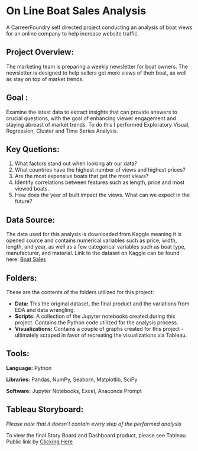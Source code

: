 # On Line Boat Sales Analysis
A CarreerFoundry self directed project conducting an analysis of boat views for an online company to help increase website traffic.

## Project Overview:
The marketing team is preparing a weekly newsletter for boat owners. The newsletter is designed to help sellers get more views of their boat, as well as stay on top of market trends.

## Goal :  
Examine the latest data to extract insights that can provide answers to crucial questions, with the goal of enhancing viewer engagement and staying abreast of market trends.
To do this I performed Exploratory Visual, Regression, Cluster and Time Series Analysis.

## Key Quetions: 
1. What factors stand out when looking atr our data?
2. What countries have the highest number of views and highest prices?
3. Are the most expensive boats that get the most views?
4. Identify correlations between features such as length, price and most viewed boats.
5. How does the year of built impact the views. What can we expect in the future?

## Data Source:
The data used for this analysis is downloaded from Kaggle meaning it is opened source and contains numerical variables such as price, width, length, and year, as well as a few categorical variables such as boat type, manufacturer, and material.
Link to the dataset on Kaggle can be found here: [Boat Sales](https://www.kaggle.com/datasets/karthikbhandary2/boat-sales?resource=download)

## Folders:
These are the contents of the folders utilized for this project:

* **Data:** This the original dataset, the final product and the variations from EDA and data wrangling.
* **Scripts:** A collection of the Jupyter notebooks created during this project. Contains the Python code utilized for the analysis process.
* **Visualizations:** Contains a couple of graphs created for this project - ultimately scraped in favor of recreating the visualizations via Tableau.

## Tools:
**Language:** Python

**Libraries:** Pandas, NumPy, Seaborn, Matplotlib, SciPy

**Software:** Jupyter Notebooks, Excel, Anaconda Prompt

## Tableau Storyboard:
*Please note that it doesn’t contain every step of the performed analysis*

To view the final Story Board and Dashboard product, please see Tableau Public link by [Clicking Here](https://public.tableau.com/app/profile/maria.aisling.tortosa.tucker/viz/OnlineBoatViewsMaraketingAnalysis/Story1)
